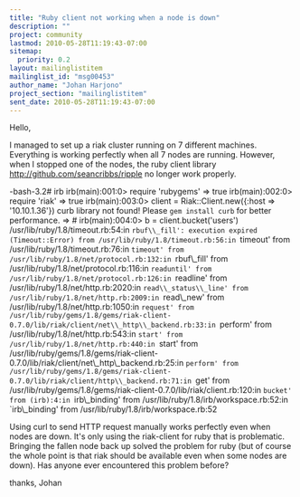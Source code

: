 ```yaml
---
title: "Ruby client not working when a node is down"
description: ""
project: community
lastmod: 2010-05-28T11:19:43-07:00
sitemap:
  priority: 0.2
layout: mailinglistitem
mailinglist_id: "msg00453"
author_name: "Johan Harjono"
project_section: "mailinglistitem"
sent_date: 2010-05-28T11:19:43-07:00
---
```



Hello,

I managed to set up a riak cluster running on 7 different machines.
Everything is working perfectly when all 7 nodes are running. However, when
I stopped one of the nodes, the ruby client library
http://github.com/seancribbs/ripple no longer work properly.

-bash-3.2# irb
irb(main):001:0&gt; require 'rubygems'
=&gt; true
irb(main):002:0&gt; require 'riak'
=&gt; true
irb(main):003:0&gt; client = Riak::Client.new({:host =&gt; '10.10.1.36'})
curb library not found! Please `gem install curb` for better performance.
=&gt; #
irb(main):004:0&gt; b = client.bucket('users')
/usr/lib/ruby/1.8/timeout.rb:54:in `rbuf\\_fill': execution expired
(Timeout::Error)
from /usr/lib/ruby/1.8/timeout.rb:56:in `timeout'
from /usr/lib/ruby/1.8/timeout.rb:76:in `timeout'
from /usr/lib/ruby/1.8/net/protocol.rb:132:in `rbuf\\_fill'
from /usr/lib/ruby/1.8/net/protocol.rb:116:in `readuntil'
from /usr/lib/ruby/1.8/net/protocol.rb:126:in `readline'
from /usr/lib/ruby/1.8/net/http.rb:2020:in `read\\_status\\_line'
from /usr/lib/ruby/1.8/net/http.rb:2009:in `read\\_new'
from /usr/lib/ruby/1.8/net/http.rb:1050:in `request'
from
/usr/lib/ruby/gems/1.8/gems/riak-client-0.7.0/lib/riak/client/net\\_http\\_backend.rb:33:in
`perform'
from /usr/lib/ruby/1.8/net/http.rb:543:in `start'
from /usr/lib/ruby/1.8/net/http.rb:440:in `start'
from
/usr/lib/ruby/gems/1.8/gems/riak-client-0.7.0/lib/riak/client/net\\_http\\_backend.rb:25:in
`perform'
from
/usr/lib/ruby/gems/1.8/gems/riak-client-0.7.0/lib/riak/client/http\\_backend.rb:71:in
`get'
from /usr/lib/ruby/gems/1.8/gems/riak-client-0.7.0/lib/riak/client.rb:120:in
`bucket'
from (irb):4:in `irb\\_binding'
from /usr/lib/ruby/1.8/irb/workspace.rb:52:in `irb\\_binding'
from /usr/lib/ruby/1.8/irb/workspace.rb:52

Using curl to send HTTP request manually works perfectly even when nodes are
down. It's only using the riak-client for ruby that is problematic. Bringing
the fallen node back up solved the problem for ruby (but of course the whole
point is that riak should be available even when some nodes are down). Has
anyone ever encountered this problem before?

thanks,
Johan
